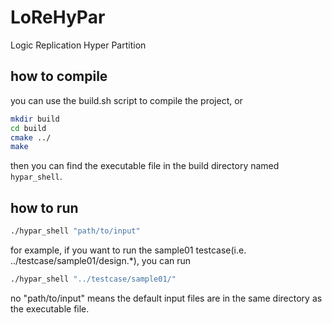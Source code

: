 # LoReHyPar

Logic Replication Hyper Partition

## how to compile

you can use the build.sh script to compile the project, or

```bash
mkdir build
cd build
cmake ../
make
```

then you can find the executable file in the build directory named `hypar_shell`.

## how to run

```bash
./hypar_shell "path/to/input"
```

for example, if you want to run the sample01 testcase(i.e. ../testcase/sample01/design.*), you can run

```bash
./hypar_shell "../testcase/sample01/"
```

no "path/to/input" means the default input files are in the same directory as the executable file.
